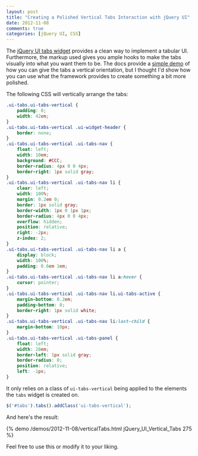 ```yaml
---
layout: post
title: "Creating a Polished Vertical Tabs Interaction with jQuery UI"
date: 2012-11-08
comments: true
categories: [jQuery UI, CSS]
---
```


The [jQuery UI tabs widget](http://jqueryui.com/tabs/) provides a clean way to implement a tabular UI.  Furthermore, the markup used gives you ample hooks to make the tabs visually into what you want them to be.  The docs provide a [simple demo](http://jqueryui.com/tabs/#vertical) of how you can give the tabs a vertical orientation, but I thought I'd show how you can use what the framework provides to create something a bit more polished.

<!--more-->

The following CSS will vertically arrange the tabs:

``` css
.ui-tabs.ui-tabs-vertical {
    padding: 0;
    width: 42em;
}
.ui-tabs.ui-tabs-vertical .ui-widget-header {
    border: none;
}
.ui-tabs.ui-tabs-vertical .ui-tabs-nav {
    float: left;
    width: 10em;
    background: #CCC;
    border-radius: 4px 0 0 4px;
    border-right: 1px solid gray;
}
.ui-tabs.ui-tabs-vertical .ui-tabs-nav li {
    clear: left;
    width: 100%;
    margin: 0.2em 0;
    border: 1px solid gray;
    border-width: 1px 0 1px 1px;
    border-radius: 4px 0 0 4px;
    overflow: hidden;
    position: relative;
    right: -2px;
    z-index: 2;
}
.ui-tabs.ui-tabs-vertical .ui-tabs-nav li a {
    display: block;
    width: 100%;
    padding: 0.6em 1em;
}
.ui-tabs.ui-tabs-vertical .ui-tabs-nav li a:hover {
    cursor: pointer;
}
.ui-tabs.ui-tabs-vertical .ui-tabs-nav li.ui-tabs-active {
    margin-bottom: 0.2em;
    padding-bottom: 0;
    border-right: 1px solid white;
}
.ui-tabs.ui-tabs-vertical .ui-tabs-nav li:last-child {
    margin-bottom: 10px;
}
.ui-tabs.ui-tabs-vertical .ui-tabs-panel {
    float: left;
    width: 28em;
    border-left: 1px solid gray;
    border-radius: 0;
    position: relative;
    left: -1px;
}
```

It only relies on a class of `ui-tabs-vertical` being applied to the elements the `tabs` widget is created on.

``` javascript
$('#tabs').tabs().addClass('ui-tabs-vertical');
```

And here's the result:

{% demo /demos/2012-11-08/verticalTabs.html jQuery_UI_Vertical_Tabs 275 %}

Feel free to use this or modify it to your liking.